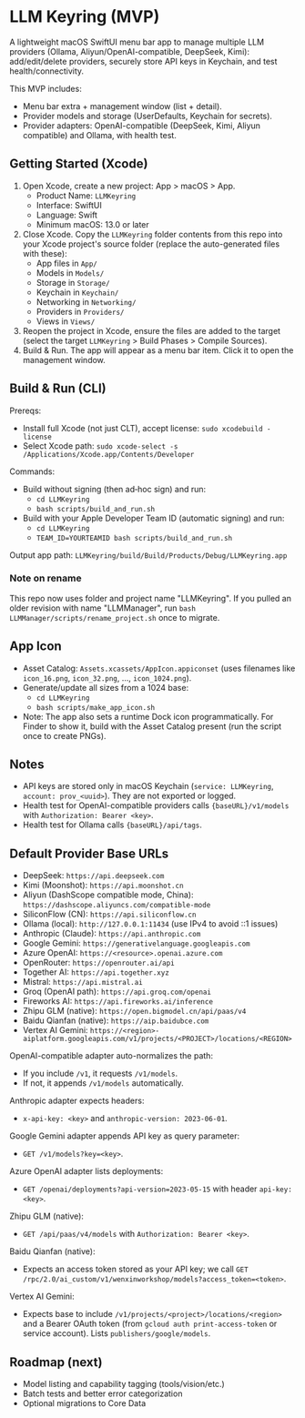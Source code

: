 # LLM Keyring (MVP)

A lightweight macOS SwiftUI menu bar app to manage multiple LLM providers (Ollama, Aliyun/OpenAI-compatible, DeepSeek, Kimi): add/edit/delete providers, securely store API keys in Keychain, and test health/connectivity.

This MVP includes:
- Menu bar extra + management window (list + detail).
- Provider models and storage (UserDefaults, Keychain for secrets).
- Provider adapters: OpenAI-compatible (DeepSeek, Kimi, Aliyun compatible) and Ollama, with health test.

## Getting Started (Xcode)

1) Open Xcode, create a new project: App > macOS > App.
   - Product Name: `LLMKeyring`
   - Interface: SwiftUI
   - Language: Swift
   - Minimum macOS: 13.0 or later
2) Close Xcode. Copy the `LLMKeyring` folder contents from this repo into your Xcode project's source folder (replace the auto-generated files with these):
   - App files in `App/`
   - Models in `Models/`
   - Storage in `Storage/`
   - Keychain in `Keychain/`
   - Networking in `Networking/`
   - Providers in `Providers/`
   - Views in `Views/`
3) Reopen the project in Xcode, ensure the files are added to the target (select the target `LLMKeyring` > Build Phases > Compile Sources).
4) Build & Run. The app will appear as a menu bar item. Click it to open the management window.

## Build & Run (CLI)

Prereqs:
- Install full Xcode (not just CLT), accept license: `sudo xcodebuild -license`
- Select Xcode path: `sudo xcode-select -s /Applications/Xcode.app/Contents/Developer`

Commands:
- Build without signing (then ad‑hoc sign) and run:
  - `cd LLMKeyring`
  - `bash scripts/build_and_run.sh`
- Build with your Apple Developer Team ID (automatic signing) and run:
  - `cd LLMKeyring`
  - `TEAM_ID=YOURTEAMID bash scripts/build_and_run.sh`

Output app path: `LLMKeyring/build/Build/Products/Debug/LLMKeyring.app`

### Note on rename
This repo now uses folder and project name "LLMKeyring".
If you pulled an older revision with name "LLMManager", run `bash LLMManager/scripts/rename_project.sh` once to migrate.

## App Icon
- Asset Catalog: `Assets.xcassets/AppIcon.appiconset` (uses filenames like `icon_16.png`, `icon_32.png`, ..., `icon_1024.png`).
- Generate/update all sizes from a 1024 base:
  - `cd LLMKeyring`
  - `bash scripts/make_app_icon.sh`
- Note: The app also sets a runtime Dock icon programmatically. For Finder to show it, build with the Asset Catalog present (run the script once to create PNGs).

## Notes
- API keys are stored only in macOS Keychain (`service: LLMKeyring`, `account: prov_<uuid>`). They are not exported or logged.
- Health test for OpenAI-compatible providers calls `{baseURL}/v1/models` with `Authorization: Bearer <key>`.
- Health test for Ollama calls `{baseURL}/api/tags`.

## Default Provider Base URLs
- DeepSeek: `https://api.deepseek.com`
- Kimi (Moonshot): `https://api.moonshot.cn`
- Aliyun (DashScope compatible mode, China): `https://dashscope.aliyuncs.com/compatible-mode`
 - SiliconFlow (CN): `https://api.siliconflow.cn`
 - Ollama (local): `http://127.0.0.1:11434` (use IPv4 to avoid ::1 issues)
 - Anthropic (Claude): `https://api.anthropic.com`
  - Google Gemini: `https://generativelanguage.googleapis.com`
  - Azure OpenAI: `https://<resource>.openai.azure.com`
  - OpenRouter: `https://openrouter.ai/api`
  - Together AI: `https://api.together.xyz`
  - Mistral: `https://api.mistral.ai`
  - Groq (OpenAI path): `https://api.groq.com/openai`
  - Fireworks AI: `https://api.fireworks.ai/inference`
  - Zhipu GLM (native): `https://open.bigmodel.cn/api/paas/v4`
  - Baidu Qianfan (native): `https://aip.baidubce.com`
  - Vertex AI Gemini: `https://<region>-aiplatform.googleapis.com/v1/projects/<PROJECT>/locations/<REGION>`

OpenAI-compatible adapter auto-normalizes the path:
- If you include `/v1`, it requests `/v1/models`.
- If not, it appends `/v1/models` automatically.

Anthropic adapter expects headers:
- `x-api-key: <key>` and `anthropic-version: 2023-06-01`.

Google Gemini adapter appends API key as query parameter:
- `GET /v1/models?key=<key>`.

Azure OpenAI adapter lists deployments:
- `GET /openai/deployments?api-version=2023-05-15` with header `api-key: <key>`.

Zhipu GLM (native):
- `GET /api/paas/v4/models` with `Authorization: Bearer <key>`.

Baidu Qianfan (native):
- Expects an access token stored as your API key; we call `GET /rpc/2.0/ai_custom/v1/wenxinworkshop/models?access_token=<token>`.

Vertex AI Gemini:
- Expects base to include `/v1/projects/<project>/locations/<region>` and a Bearer OAuth token (from `gcloud auth print-access-token` or service account). Lists `publishers/google/models`.

## Roadmap (next)
- Model listing and capability tagging (tools/vision/etc.)
- Batch tests and better error categorization
- Optional migrations to Core Data
